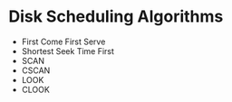 # Disk Scheduling Algorithms


  - First Come First Serve
  - Shortest Seek Time First
  - SCAN
  - CSCAN
  - LOOK
  - CLOOK